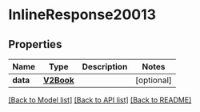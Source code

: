 # InlineResponse20013

## Properties
Name | Type | Description | Notes
------------ | ------------- | ------------- | -------------
**data** | [**V2Book**](V2Book.md) |  | [optional] 

[[Back to Model list]](../README.md#documentation-for-models) [[Back to API list]](../README.md#documentation-for-api-endpoints) [[Back to README]](../README.md)

